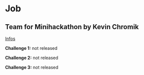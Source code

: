 # Job
## Team for Minihackathon by Kevin Chromik

<a href="https://minihackathon.de/">Infos</a>

**Challenge 1:**
not released

**Challenge 2:**
not released

**Challenge 3:**
not released


